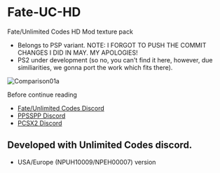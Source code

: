 # Fate-UC-HD
Fate/Unlimited Codes HD Mod texture pack
- Belongs to PSP variant. NOTE: I FORGOT TO PUSH THE COMMIT CHANGES I DID IN MAY. MY APOLOGIES!
- PS2 under development (so no, you can't find it here, however, due similiarities, we gonna port the work which fits there).

![Comparison01a](https://user-images.githubusercontent.com/63470108/167704792-2c945c21-0d47-4006-aa98-934c4d200e9a.png)

Before continue reading
- [Fate/Unlimited Codes Discord](https://discord.gg/heVP6Rbd4K)
- [PPSSPP Discord](https://discord.gg/5NJB6dD)
- [PCSX2 Discord](https://discord.gg/RW4DTBX4jm)


## Developed with Unlimited Codes discord.
- USA/Europe (NPUH10009/NPEH00007) version
